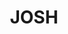 ---
pid: llg168
title: JOSH
location_transcription: Rittenhouse Square
coordinates: "[-75.171820531819, 39.948856902175]"
zipcode: '19103'
gen_neighborhood: Center City
neighborhood: Rittenhouse Square,Avenue of The Arts,Logan Square,Fitler Square
outside_phl: 
age: '15'
age_range: 13-19
instagram: 
image_file_name: llg_168.jpg
proposal_transcription: JOSH
topic: Uplifting
topic_summary: '0'
type: Sculpture Statue
keywords_other: Josh, celebrating self
credit: Josh Zedander
image_labels: 
twitter: 
facebook: 
permalink: "/monuments/llg168/"
layout: item-page
---